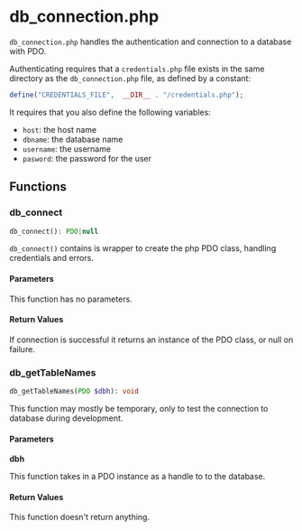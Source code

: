 # db_connection.php

``db_connection.php`` handles the authentication and connection to a database
with PDO.

Authenticating requires that a ``credentials.php`` file exists in the same
directory as the ``db_connection.php`` file, as defined by a constant:

```php
define("CREDENTIALS_FILE",  __DIR__ . "/credentials.php");
```

It requires that you also define the following variables:

- ``host``: the host name
- ``dbname``: the database name
- ``username``: the username
- ``pasword``: the password for the user 

## Functions

### db_connect

```php
db_connect(): PDO|null
```

``db_connect()`` contains is wrapper to create the php PDO class, handling
credentials and errors. 

#### Parameters

This function has no parameters.

#### Return Values

If connection is successful it returns an instance of the PDO class, or null on
failure.

### db_getTableNames

```php
db_getTableNames(PDO $dbh): void
```

This function may mostly be temporary, only to test the connection to database
during development.

#### Parameters

**dbh**

This function takes in a PDO instance as a handle to to the database.

#### Return Values

This function doesn't return anything.
